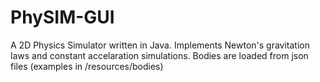 # PhySIM-GUI

A 2D Physics Simulator written in Java. Implements Newton's gravitation laws and constant accelaration simulations. Bodies are loaded from json files (examples in /resources/bodies)
